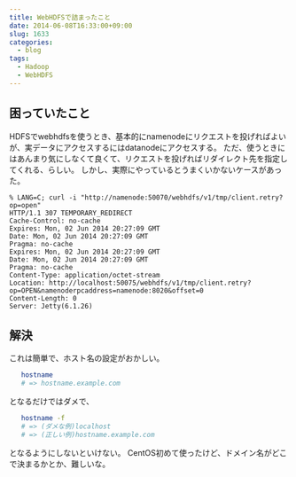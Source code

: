 ```yaml
---
title: WebHDFSで詰まったこと
date: 2014-06-08T16:33:00+09:00
slug: 1633
categories:
  - blog
tags:
  - Hadoop
  - WebHDFS
---
```



## 困っていたこと
HDFSでwebhdfsを使うとき、基本的にnamenodeにリクエストを投げればよいが、実データにアクセスするにはdatanodeにアクセスする。
ただ、使うときにはあんまり気にしなくて良くて、リクエストを投げればリダイレクト先を指定してくれる、らしい。
しかし、実際にやっているとうまくいかないケースがあった。

```shell
% LANG=C; curl -i "http://namenode:50070/webhdfs/v1/tmp/client.retry?op=open"
HTTP/1.1 307 TEMPORARY_REDIRECT
Cache-Control: no-cache
Expires: Mon, 02 Jun 2014 20:27:09 GMT
Date: Mon, 02 Jun 2014 20:27:09 GMT
Pragma: no-cache
Expires: Mon, 02 Jun 2014 20:27:09 GMT
Date: Mon, 02 Jun 2014 20:27:09 GMT
Pragma: no-cache
Content-Type: application/octet-stream
Location: http://localhost:50075/webhdfs/v1/tmp/client.retry?op=OPEN&namenoderpcaddress=namenode:8020&offset=0
Content-Length: 0
Server: Jetty(6.1.26)
```

## 解決
これは簡単で、ホスト名の設定がおかしい。

``` sh
   hostname
   # => hostname.example.com
```
となるだけではダメで、

``` sh
   hostname -f
   # => (ダメな例)localhost
   # => (正しい例)hostname.example.com
```
となるようにしないといけない。
CentOS初めて使ったけど、ドメイン名がどこで決まるかとか、難しいな。


